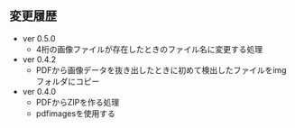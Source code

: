 ## 変更履歴
* ver 0.5.0
  * 4桁の画像ファイルが存在したときのファイル名に変更する処理
* ver 0.4.2
  * PDFから画像データを抜き出したときに初めて検出したファイルをimgフォルダにコピー
* ver 0.4.0
  * PDFからZIPを作る処理
  * pdfimagesを使用する